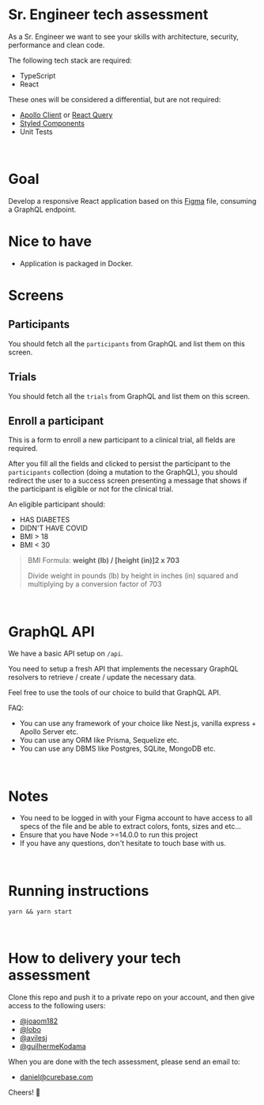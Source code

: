 # Sr. Engineer tech assessment
As a Sr. Engineer we want to see your skills with architecture, security, performance and clean code.
<br />

The following tech stack are required:
- TypeScript
- React

These ones will be considered a differential, but are not required:
- [Apollo Client](https://www.apollographql.com/docs/react/) or [React Query](https://react-query.tanstack.com/)
- [Styled Components](https://styled-components.com/)
- Unit Tests

<br />

# Goal
Develop a responsive React application based on this [Figma](https://www.figma.com/file/IGiTFyYotEnc94XwfMuVCE/Tech-Assessment?node-id=0%3A1) file, consuming a GraphQL endpoint.
# Nice to have
- Application is packaged in Docker.
# Screens

## Participants
You should fetch all the `participants` from GraphQL and list them on this screen.
  
## Trials
You should fetch all the `trials` from GraphQL and list them on this screen.

## Enroll a participant
This is a form to enroll a new participant to a clinical trial, all fields are required.

After you fill all the fields and clicked to persist the participant to the `participants` collection (doing a mutation to the GraphQL), you should redirect the user to a success screen presenting a message that shows if the participant is eligible or not for the clinical trial.

An eligible participant should:
- HAS DIABETES
- DIDN'T HAVE COVID
- BMI > 18
- BMI < 30

> BMI Formula: **weight (lb) / [height (in)]2 x 703**
>
> Divide weight in pounds (lb) by height in inches (in) squared and multiplying by a conversion factor of 703

<br />

# GraphQL API

We have a basic API setup on `/api`.

You need to setup a fresh API that implements the necessary GraphQL resolvers to retrieve / create / update the necessary data.

Feel free to use the tools of our choice to build that GraphQL API.

FAQ:
- You can use any framework of your choice like Nest.js, vanilla express + Apollo Server etc.
- You can use any ORM like Prisma, Sequelize etc.
- You can use any DBMS like Postgres, SQLite, MongoDB etc.

<br />

# Notes
- You need to be logged in with your Figma account to have access to all specs of the file and be able to extract colors, fonts, sizes and etc...
- Ensure that you have Node >=14.0.0 to run this project
- If you have any questions, don't hesitate to touch base with us.

<br />

# Running instructions
`yarn && yarn start`

<br />

# How to delivery your tech assessment
Clone this repo and push it to a private repo on your account, and then give access to the following users:
- [@joaom182](https://github.com/joaom182)
- [@lobo](https://github.com/lobo)
- [@avilesj](https://github.com/avilesj)
- [@guilhermeKodama](https://github.com/guilhermeKodama)

When you are done with the tech assessment, please send an email to:
- daniel@curebase.com

Cheers! 🍻

